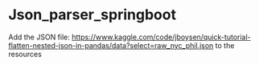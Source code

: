 # Json_parser_springboot

Add the JSON file: https://www.kaggle.com/code/jboysen/quick-tutorial-flatten-nested-json-in-pandas/data?select=raw_nyc_phil.json 
to the resources 
